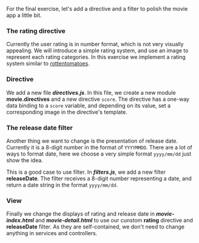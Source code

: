 For the final exercise, let's add a directive and a filter to polish the movie app a little bit.

### The rating directive

Currently the user rating is in number format, which is not very visually appealing. We will introduce a simple rating system, and 
use an image to represent each rating categories. In this exercise we implement a rating system similar to 
<a href="http://www.rottentomatoes.com/" target="_blank">rottentomatoes</a>.

### Directive

We add a new file ***directives.js***. In this file, we create a new module **movie.directives** and a new directive `score`. 
The directive has a one-way data binding to a `score` variable, and depending on its value, set a corresponding image in the 
directive's template. 

### The release date filter

Another thing we want to change is the presentation of release date. Currently it is a 8-digit number in the format of `YYYYMMDD`. 
There are a lot of ways to format date, here we choose a very simple format `yyyy/mm/dd` just show the idea.

This is a good case to use filter. In ***filters.js***, we add a new filter **releaseDate**. The filter receives a 8-digit number 
representing a date, and return a date string in the format `yyyy/mm/dd`. 

### View

Finally we change the displays of rating and release date in ***movie-index.html*** and ***movie-detail.html*** to use our cunstom 
**rating** directive and **releaseDate** filter. As they are self-contained, we don't need to change anything in services and 
controllers.




